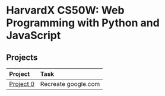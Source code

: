 # HarvardX CS50W: Web Programming with Python and JavaScript

## Projects

| Project                                       | Task                |
| :-------------------------------------------- | :------------------ |
| [Project 0](harvardXW/project0/project0.html) | Recreate google.com |
